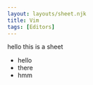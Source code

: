 ```yaml
---
layout: layouts/sheet.njk
title: Vim
tags: [Editors]
---
```


hello this is a sheet

- hello
- there
- hmm

